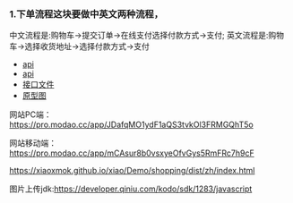 ### 1.下单流程这块要做中英文两种流程，
中文流程是:购物车->提交订单->在线支付选择付款方式->支付;
英文流程是:购物车->选择收货地址->选择付款方式->支付


- [api](http://editor.swagger.io/)
- [api](http://byod.1o24.com/docs/index.html#/)
- [接口文件](./index.yaml)
- [原型图](https://pro.modao.cc/app/JDafqMO1ydF1aQS3tvkOl3FRMGQhT5o?#screen=s18A8F9204A1524160880477)

网站PC端：https://pro.modao.cc/app/JDafqMO1ydF1aQS3tvkOl3FRMGQhT5o

网站移动端：https://pro.modao.cc/app/mCAsur8b0vsxyeOfvGys5RmFRc7h9cF

https://xiaoxmok.github.io/xiao/Demo/shopping/dist/zh/index.html

图片上传jdk:https://developer.qiniu.com/kodo/sdk/1283/javascript

